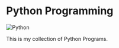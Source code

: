 # Python Programming
![Python](https://img.shields.io/badge/Python-3.6-brightgreen.svg)

This is my collection of Python Programs.<br />
